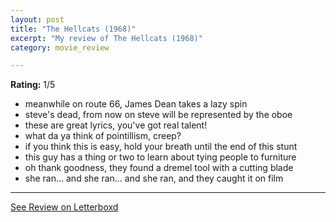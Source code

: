 ```yaml
---
layout: post
title: "The Hellcats (1968)"
excerpt: "My review of The Hellcats (1968)"
category: movie_review

---
```


**Rating:** 1/5

* meanwhile on route 66, James Dean takes a lazy spin
* steve's dead, from now on steve will be represented by the oboe
* these are great lyrics, you've got real talent!
* what da ya think of pointillism, creep?
* if you think this is easy, hold your breath until the end of this stunt
* this guy has a thing or two to learn about tying people to furniture 
* oh thank goodness, they found a dremel tool with a cutting blade
* she ran... and she ran... and she ran, and they caught it on film

<hr>

[See Review on Letterboxd](https://boxd.it/4EzAXl)
